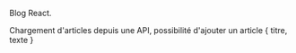 Blog React.

Chargement d'articles depuis une API, possibilité d'ajouter un article { titre, texte }
